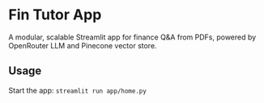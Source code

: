 # Fin Tutor App

A modular, scalable Streamlit app for finance Q&A from PDFs, powered by OpenRouter LLM and Pinecone vector store.

## Usage
Start the app: `streamlit run app/home.py`
